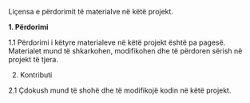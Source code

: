 Liçensa e përdorimit të materialve në këtë projekt.

<b>1. Përdorimi</b>

1.1 Përdorimi i këtyre materialeve në këtë projekt është pa pagesë. 
Materialet mund të shkarkohen, modifikohen dhe të përdoren sërish në projekt të tjera.

2. Kontributi

2.1 Çdokush mund të shohë dhe të modifikojë kodin në këtë projekt.

